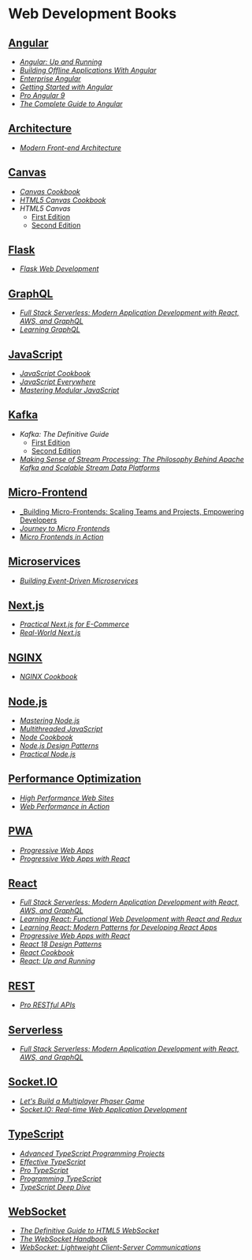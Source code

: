 # Web Development Books

## [Angular](./books/Angular/)

* [_Angular: Up and Running_](./books/Angular/Angular%20Up%20and%20Running%20Learning%20Angular,%20Step%20by%20Step%20(Shyam%20Seshadri)%20(Z-Library).pdf)
* [_Building Offline Applications With Angular_](./books/Angular/Building%20Offline%20Applications%20with%20Angular%20Develop%20Reliable,%20Performant%20Web%20Applications%20for%20Desktop%20and%20Mobile%20Platforms%20(Venkata%20Keerti%20Kotaru)%20(Z-Library).pdf)
* [_Enterprise Angular_](./books/Angular/Enterprise%20Angular%20DDD,%20Nx%20Monorepos%20and%20Micro%20Frontends%20(Manfred%20Steyer)%20(Z-Library).pdf)
* [_Getting Started with Angular_](./books/Angular/Getting%20Started%20With%20Angular%20(Stephen%20Adams)%20(Z-Library).pdf)
* [_Pro Angular 9_](./books/Angular/Pro%20Angular%209%20Build%20Powerful%20and%20Dynamic%20Web%20Apps%20(Adam%20Freeman)%20(Z-Library).pdf)
* [_The Complete Guide to Angular_](./books/Angular/Ng-Book%20The%20Complete%20Guide%20to%20Angular%2011%20(Felipe%20Coury,%20Ari%20Lerner,%20Nate%20Murray%20etc.)%20(Z-Library).pdf)

## [Architecture](./books/architecture/)

* [_Modern Front-end Architecture_](./books/architecture/Modern%20Front-end%20Architecture%20Optimize%20Your%20Front-end%20Development%20with%20Components,%20Storybook,%20and%20Mise%20en%20Place%20Philosophy%20(Ryan%20Lanciaux)%20(Z-Library).pdf)

## [Canvas](./books/Canvas/)

* [_Canvas Cookbook_](./books/Canvas/vdoc.pub_canvas-cookbook.pdf)
* [_HTML5 Canvas Cookbook_](./books/Canvas/html5-canvas-cookbook.pdf)
* _HTML5 Canvas_
    * [First Edition](./books/Canvas/HTML5-Canvas-1st-Edition.pdf)
    * [Second Edition](./books/Canvas/HTML5-Canvas-2nd-Edition.pdf)

## [Flask](./books/Flask/)

* [_Flask Web Development_](./books/Flask/Flask%20Web%20Development%20Developing%20Web%20Applications%20With%20Python%20(Miguel%20Grinberg)%20(Z-Library).pdf)

## [GraphQL](./books/GraphQL/)

* [_Full Stack Serverless: Modern Application Development with React, AWS, and GraphQL_](./books/GraphQL/Full%20Stack%20Serverless%20Modern%20Application%20Development%20with%20React,%20AWS,%20and%20GraphQL%20(Nader%20Dabit)%20(Z-Library).epub)
* [_Learning GraphQL_](./books/GraphQL/Learning%20GraphQL%20-%20Declarative%20Data%20Fetching%20For%20Modern%20Web%20Apps%20(Eve%20Porcello,%20Alex%20Banks)%20(Z-Library).pdf)

## [JavaScript](./books/JavaScript/)

* [_JavaScript Cookbook_](./books/JavaScript/JavaScript%20Cookbook%20Programming%20the%20Web%20(Adam%20D.%20Scott,%20Matthew%20MacDonald%20etc.)%20(Z-Library).pdf)
* [_JavaScript Everywhere_](./books/JavaScript/JavaScript%20Everywhere.pdf)
* [_Mastering Modular JavaScript_](./books/JavaScript/Mastering%20Modular%20JavaScript%20(Nicolás%20Bevacqua)%20(Z-Library).pdf)

## [Kafka](./books/Kafka/)

* _Kafka: The Definitive Guide_
    * [First Edition](./books/Kafka/confluent-kafka-definitive-guide-complete.pdf)
    * [Second Edition](./books/Kafka/20211115-EB-Kafka_The_Definitive_Guide-2nd_Edition.pdf)
* [_Making Sense of Stream Processing: The Philosophy Behind Apache Kafka and Scalable Stream Data Platforms_](./books/Kafka/20190307-EB-Making_Sense_of_Stream_Processing_Confluent.pdf)

## [Micro-Frontend](./books/micro-frontend/)

* [_Building Micro-Frontends: Scaling Teams and Projects, Empowering Developers](./books/micro-frontend/Building%20Micro-Frontends%20Scaling%20Teams%20and%20Projects%20Empowering%20Developers%20(Mezzalira,%20Luca)%20(Z-Library).pdf)
* [_Journey to Micro Frontends_](./books/micro-frontend/Journey%20to%20Micro%20Frontends%20(Brendon%20Co)%20(Z-Library).pdf)
* [_Micro Frontends in Action_](./books/micro-frontend/Micro%20Frontends%20in%20Action%20(Michael%20Geers)%20(Z-Library).pdf)

## [Microservices](./books/microservices/)

* [_Building Event-Driven Microservices_](./books/microservices/Building%20Event-Driven%20Microservices%20Leveraging%20Organizational%20Data%20at%20Scale%20(Adam%20Bellemare)%20(Z-Library).pdf)

## [Next.js](./books/Next.js/)

* [_Practical Next.js for E-Commerce_](./books/Next.js/Practical%20Next.js%20for%20E-Commerce.pdf)
* [_Real-World Next.js_](./books/Next.js/Riva_Real-World-Next-js_RuLit_Me_767219.pdf)

## [NGINX](./books/NGINX/)

* [_NGINX Cookbook_](./books/NGINX/NGINX.Cookbook.pdf)

## [Node.js](./books/Node.js/)

* [_Mastering Node.js_](./books/Node.js/Mastering-Node.js.pdf)
* [_Multithreaded JavaScript_](./books/Node.js/Multithreaded%20JavaScript%20Concurrency%20Beyond%20the%20Event%20Loop%20(Hunter,%20II%20Thomas,%20English,%20Bryan)%20(z-lib.org).pdf)
* [_Node Cookbook_](./books/Node.js/Node%20Cookbook,%202nd%20Edition%20Over%2050%20recipes%20to%20master%20the%20art%20of%20asynchronous%20server-side%20JavaScript%20using%20Node.js,%20with...%20(David%20Mark%20Clements)%20(Z-Library).pdf)
* [_Node.js Design Patterns_](./books/Node.js/Node.js%20Design%20Patterns%203rd%20Edition-2020.pdf)
* [_Practical Node.js_](./books/Node.js/Practical%20Node.js%20Building%20Real-World%20Scalable%20Web%20Apps%20(Azat%20Mardan)%20(Z-Library).pdf)

## [Performance Optimization](./books/performance-optimization/)

* [_High Performance Web Sites_](./books/performance-optimization/High%20Performance%20Web%20Sites%20Essential%20Knowledge%20for%20Front-End%20Engineers%20(Steve%20Souders)%20(Z-Library).pdf)
* [_Web Performance in Action_](./books/performance-optimization/Web%20Performance%20in%20Action%20Building%20Faster%20Web%20Pages%20(Jeremy%20Wagner)%20(Z-Library).pdf)

## [PWA](./books/PWA/)

* [_Progressive Web Apps_](./books/PWA/Progressive%20Web%20Apps%20(Dean%20Alan%20Hume)%20(Z-Library).pdf)
* [_Progressive Web Apps with React_](./books/PWA/dokumen.pub_progressive-web-apps-with-react-create-lightning-fast-web-apps-with-native-power-using-react-and-firebase-9781788296137-1788296133.pdf)

## [React](./books/React/)

* [_Full Stack Serverless: Modern Application Development with React, AWS, and GraphQL_](./books/React/Full%20Stack%20Serverless%20Modern%20Application%20Development%20with%20React,%20AWS,%20and%20GraphQL%20(Nader%20Dabit)%20(Z-Library).epub)
* [_Learning React: Functional Web Development with React and Redux_](./books/React/Learning%20React%20Modern%20Patterns%20for%20Developing%20React%20Apps%20(Eve%20Porcello,%20Alex%20Banks)%20(Z-Library).pdf)
* [_Learning React: Modern Patterns for Developing React Apps_](./books/React/Learning%20React%20Modern%20Patterns%20for%20Developing%20React%20Apps%20(Eve%20Porcello,%20Alex%20Banks)%20(Z-Library).pdf)
* [_Progressive Web Apps with React_](./books/React/dokumen.pub_progressive-web-apps-with-react-create-lightning-fast-web-apps-with-native-power-using-react-and-firebase-9781788296137-1788296133.pdf)
* [_React 18 Design Patterns_](./books/React/React%2018%20Design%20Patterns%20and%20Best%20Practices%20(Carlos%20Santana%20Roldán)%20(Z-Library).pdf)
* [_React Cookbook_](./books/React/React%20Cookbook%20Recipes%20for%20Mastering%20the%20React%20Framework%20(David%20Griffiths,%20Dawn%20Griffiths)%20(Z-Library).pdf)
* [_React: Up and Running_](./books/React/React.Up.and.Running.2nd.Edition.Stoyan.Stefanov.OReilly.9781492051466.EBooksWorld.ir.pdf)

## [REST](./books/REST/)

* [_Pro RESTful APIs_](./books/REST/Pro%20RESTful%20APIs%20Design,%20Build%20and%20Integrate%20with%20REST,%20JSON,%20XML%20and%20JAX-RS%20(Patni,%20Sanjay)%20(Z-Library).pdf)

## [Serverless](./books/serverless/)

* [_Full Stack Serverless: Modern Application Development with React, AWS, and GraphQL_](./books/serverless/Full%20Stack%20Serverless%20Modern%20Application%20Development%20with%20React,%20AWS,%20and%20GraphQL%20(Nader%20Dabit)%20(Z-Library).epub)

## [Socket.IO](./books/Socket.IO/)

* [_Let's Build a Multiplayer Phaser Game_](./books/Socket.IO/Let’s%20Build%20a%20Multiplayer%20Phaser%20Game%20With%20TypeScript,%20Socket.IO,%20and%20Phaser%20(Oscar%20Lodriguez)%20(Z-Library).pdf)
* [_Socket.IO: Real-time Web Application Development_](./books/Socket.IO/Socket.IO%20Real-time%20Web%20Application%20Development%20(Rohit%20Rai)%20(Z-Library).pdf)

## [TypeScript](./books/TypeScript/)

* [_Advanced TypeScript Programming Projects_](./books/TypeScript/Advanced%20TypeScript%20programming%20projects%20build%209%20different%20apps%20with%20TypeScript%203%20and%20JavaScript%20frameworks%20such%20as%20Angular,...%20(O’Hanlon,%20Peter)%20(Z-Library).epub)
* [_Effective TypeScript_](./books/TypeScript/Effective%20TypeScript%2062%20Specific%20Ways%20to%20Improve%20Your%20TypeScript%20(Dan%20Vanderkam)%20(Z-Library).pdf)
* [_Pro TypeScript_](./books/TypeScript/Pro%20TypeScript%20Application-Scale%20JavaScript%20Development%20(Steve%20Fenton)%20(Z-Library).pdf)
* [_Programming TypeScript_](./books/TypeScript/Programming%20TypeScript%20Making%20your%20JavaScript%20applications%20scale%20(Boris%20Cherny)%20(Z-Library).pdf)
* [_TypeScript Deep Dive_](./books/TypeScript/TypeScript%20Deep%20Dive%20(Basarat%20Ali%20Syed)%20(Z-Library).pdf)

## [WebSocket](./books/WebSocket/)

* [_The Definitive Guide to HTML5 WebSocket_](./books/WebSocket/The%20Definitive%20Guide%20to%20HTML5%20WebSocket%20(Vanessa%20Wang)%20(Z-Library).pdf)
* [_The WebSocket Handbook_](./books/WebSocket/the-websocket-handbook.pdf)
* [_WebSocket: Lightweight Client-Server Communications_](./books/WebSocket/WebSocket.pdf)